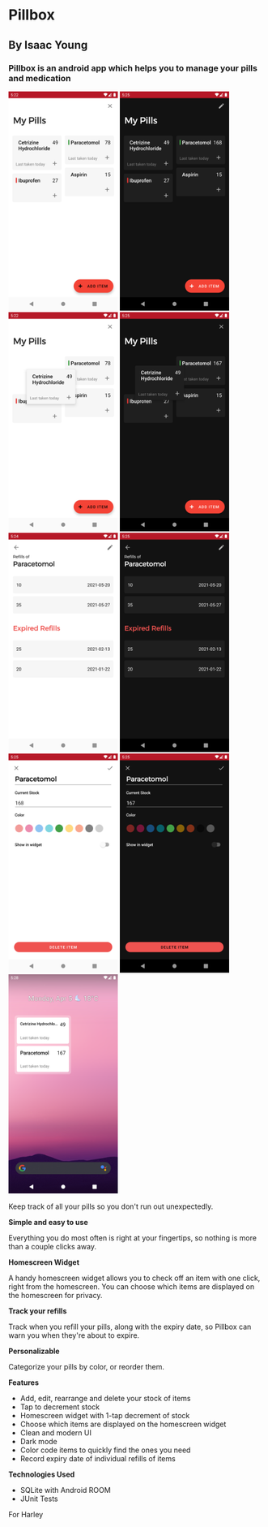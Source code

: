 # Pillbox 
## By Isaac Young

### Pillbox is an android app which helps you to manage your pills and medication

<p float="left">
  <img src="readMeImages/home_screen_light.png"  width="216" height="432">
  <img src="readMeImages/home_screen_dark.png"  width="216" height="432">
  <img src="readMeImages/rearrange_light.png"  width="216" height="432">
  <img src="readMeImages/rearrange_dark.png"  width="216" height="432">
  <img src="readMeImages/refill_light.png"  width="216" height="432">
  <img src="readMeImages/refill_dark.png"  width="216" height="432">
  <img src="readMeImages/edit_light.png"  width="216" height="432">
  <img src="readMeImages/edit_dark.png"  width="216" height="432">
  <img src="readMeImages/widget.png"  width="216" height="432">
 </p>



Keep track of all your pills so you don't run out unexpectedly.

<b>Simple and easy to use</b>

Everything you do most often is right at your fingertips, so nothing is more than a couple clicks away.

<b>Homescreen Widget</b> 

A handy homescreen widget allows you to check off an item with one click, right from the homescreen. You can choose which items are displayed on the homescreen for privacy. 

<b>Track your refills</b>

Track when you refill your pills, along with the expiry date, so Pillbox can warn you when they're about to expire.

<b>Personalizable</b>

Categorize your pills by color, or reorder them.

<b>Features</b>

- Add, edit, rearrange and delete your stock of items
- Tap to decrement stock
- Homescreen widget with 1-tap decrement of stock
- Choose which items are displayed on the homescreen widget
- Clean and modern UI
- Dark mode
- Color code items to quickly find the ones you need 
- Record expiry date of individual refills of items

<b>Technologies Used</b>
- SQLite with Android ROOM
- JUnit Tests



For Harley

